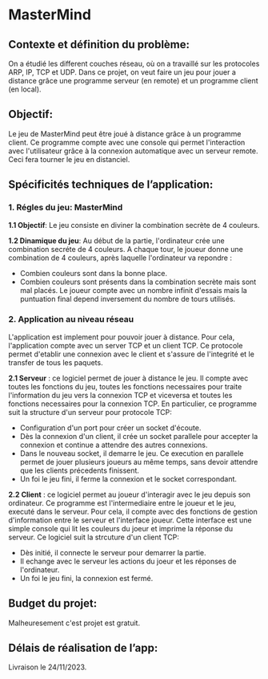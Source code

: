 # MasterMind

## Contexte et définition du problème:
On a étudié les different couches réseau, où on a travaillé sur les protocoles ARP, IP, TCP et UDP. Dans ce projet, on veut faire un jeu pour jouer a distance grâce une programme serveur (en remote) et un programme client (en local).


## Objectif:
Le jeu de MasterMind peut être joué à distance grâce à un programme client. Ce programme compte avec une console qui permet l'interaction avec l'utilisateur grâce à la connexion automatique avec un serveur remote. Ceci fera tourner le jeu en distanciel.

## Spécificités techniques de l’application:
### 1. Régles du jeu: MasterMind
**1.1 Objectif**: Le jeu consiste en diviner la combination secrète de 4 couleurs. 

**1.2 Dinamique du jeu**: Au début de la partie, l'ordinateur crée une combination secréte de 4 couleurs. A chaque tour, le joueur donne une combination de 4 couleurs, après laquelle l'ordinateur va repondre :
- Combien couleurs sont dans la bonne place. 
- Combien couleurs sont présents dans la combination secrète mais sont mal placés.
Le joueur compte avec un nombre infinit d'essais mais la puntuation final depend inversement du nombre de tours utilisés.

### 2. Application au niveau réseau
L'application est implement pour pouvoir jouer à distance. Pour cela, l'application compte avec un server TCP et un client TCP. Ce protocole permet d'etablir une connexion avec le client  et s'assure de l'integrité et le transfer de tous les paquets.

**2.1 Serveur** : ce logiciel permet de jouer à distance le jeu. Il compte avec toutes les fonctions du jeu, toutes les fonctions necessaires pour traite l'information du jeu vers la connexion TCP et viceversa et toutes les fonctions necessaires pour la connexion TCP. En particulier, ce programme suit la structure d'un serveur pour protocole TCP:
- Configuration d'un port pour créer un socket d'écoute.
- Dès la connexion d'un client, il crée un socket parallele pour accepter la connexion et continue a attendre des autres connexions.
- Dans le nouveau socket, il demarre le jeu. Ce execution en parallele permet de jouer plusieurs joueurs au même temps, sans devoir attendre que les clients précedents finissent.
- Un foi le jeu fini, il ferme la connexion et le socket correspondant.

**2.2 Client** : ce logiciel permet au joueur d'interagir avec le jeu depuis son ordinateur. Ce programme est l'intermediaire entre le joueur et le jeu, executé dans le serveur. Pour cela, il compte avec des fonctions de gestion d'information entre le serveur et l'interface joueur. Cette interface est une simple console qui lit les couleurs du joeur et imprime la réponse du serveur. Ce logiciel suit la strcuture d'un client TCP:
- Dès initié, il connecte le serveur pour demarrer la partie.
- Il echange avec le serveur les actions du joeur et les réponses de l'ordinateur.
- Un foi le jeu fini, la connexion est fermé.

## Budget du projet:
Malheuresement c'est projet est gratuit.

## Délais de réalisation de l’app:
Livraison le 24/11/2023.


